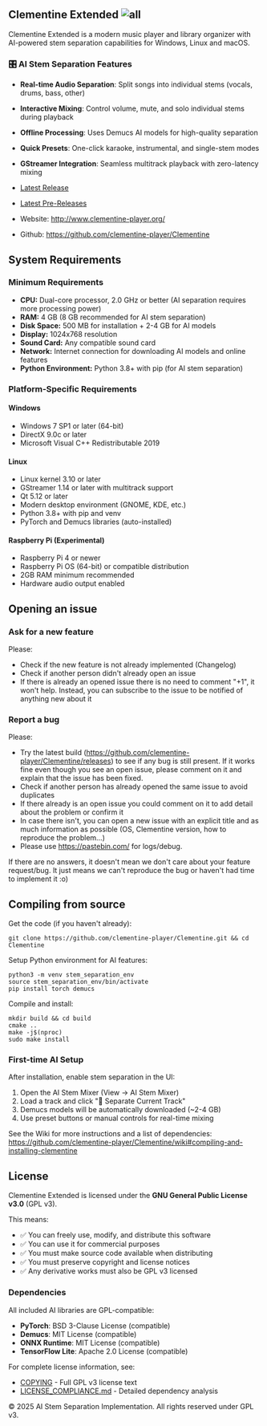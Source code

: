 Clementine Extended ![all](https://github.com/clementine-player/Clementine/workflows/all/badge.svg)
----------------

Clementine Extended is a modern music player and library organizer with AI-powered stem separation capabilities for Windows, Linux and macOS.

### 🎛️ AI Stem Separation Features
- **Real-time Audio Separation**: Split songs into individual stems (vocals, drums, bass, other)
- **Interactive Mixing**: Control volume, mute, and solo individual stems during playback
- **Offline Processing**: Uses Demucs AI models for high-quality separation
- **Quick Presets**: One-click karaoke, instrumental, and single-stem modes
- **GStreamer Integration**: Seamless multitrack playback with zero-latency mixing

- [Latest Release](https://github.com/clementine-player/Clementine/releases/latest)
- [Latest Pre-Releases](https://github.com/clementine-player/Clementine/releases)
- Website: http://www.clementine-player.org/
- Github: https://github.com/clementine-player/Clementine

System Requirements
----------------

### Minimum Requirements

- **CPU:** Dual-core processor, 2.0 GHz or better (AI separation requires more processing power)
- **RAM:** 4 GB (8 GB recommended for AI stem separation)
- **Disk Space:** 500 MB for installation + 2-4 GB for AI models
- **Display:** 1024x768 resolution
- **Sound Card:** Any compatible sound card
- **Network:** Internet connection for downloading AI models and online features
- **Python Environment:** Python 3.8+ with pip (for AI stem separation)

### Platform-Specific Requirements

#### Windows
- Windows 7 SP1 or later (64-bit)
- DirectX 9.0c or later
- Microsoft Visual C++ Redistributable 2019

#### Linux
- Linux kernel 3.10 or later
- GStreamer 1.14 or later with multitrack support
- Qt 5.12 or later
- Modern desktop environment (GNOME, KDE, etc.)
- Python 3.8+ with pip and venv
- PyTorch and Demucs libraries (auto-installed)

#### Raspberry Pi (Experimental)
- Raspberry Pi 4 or newer
- Raspberry Pi OS (64-bit) or compatible distribution
- 2GB RAM minimum recommended
- Hardware audio output enabled

Opening an issue
----------------
### Ask for a new feature

Please:

 * Check if the new feature is not already implemented (Changelog)
 * Check if another person didn't already open an issue
 * If there is already an opened issue there is no need to comment "+1", it won't help. Instead, you can subscribe to the issue to be notified of anything new about it

### Report a bug

Please:
 
 * Try the latest build (https://github.com/clementine-player/Clementine/releases) to see if any bug is still present. If it works fine even though you see an open issue, please comment on it and explain that the issue has been fixed.
 * Check if another person has already opened the same issue to avoid duplicates
 * If there already is an open issue you could comment on it to add detail about the problem or confirm it
 * In case there isn't, you can open a new issue with an explicit title and as much information as possible (OS, Clementine version, how to reproduce the problem...)
 * Please use https://pastebin.com/ for logs/debug.
 
If there are no answers, it doesn't mean we don't care about your feature request/bug. It just means we can't reproduce the bug or haven't had time to implement it :o)

Compiling from source
---------------------

Get the code (if you haven't already):

    git clone https://github.com/clementine-player/Clementine.git && cd Clementine

Setup Python environment for AI features:

    python3 -m venv stem_separation_env
    source stem_separation_env/bin/activate
    pip install torch demucs

Compile and install:

    mkdir build && cd build
    cmake ..
    make -j$(nproc)
    sudo make install

### First-time AI Setup
After installation, enable stem separation in the UI:
1. Open the AI Stem Mixer (View → AI Stem Mixer)
2. Load a track and click "🤖 Separate Current Track" 
3. Demucs models will be automatically downloaded (~2-4 GB)
4. Use preset buttons or manual controls for real-time mixing

See the Wiki for more instructions and a list of dependencies:
https://github.com/clementine-player/Clementine/wiki#compiling-and-installing-clementine

License
-------

Clementine Extended is licensed under the **GNU General Public License v3.0** (GPL v3).

This means:
- ✅ You can freely use, modify, and distribute this software
- ✅ You can use it for commercial purposes  
- ✅ You must make source code available when distributing
- ✅ You must preserve copyright and license notices
- ✅ Any derivative works must also be GPL v3 licensed

### Dependencies
All included AI libraries are GPL-compatible:
- **PyTorch**: BSD 3-Clause License (compatible)
- **Demucs**: MIT License (compatible)  
- **ONNX Runtime**: MIT License (compatible)
- **TensorFlow Lite**: Apache 2.0 License (compatible)

For complete license information, see:
- [COPYING](COPYING) - Full GPL v3 license text
- [LICENSE_COMPLIANCE.md](LICENSE_COMPLIANCE.md) - Detailed dependency analysis

© 2025 AI Stem Separation Implementation. All rights reserved under GPL v3.
